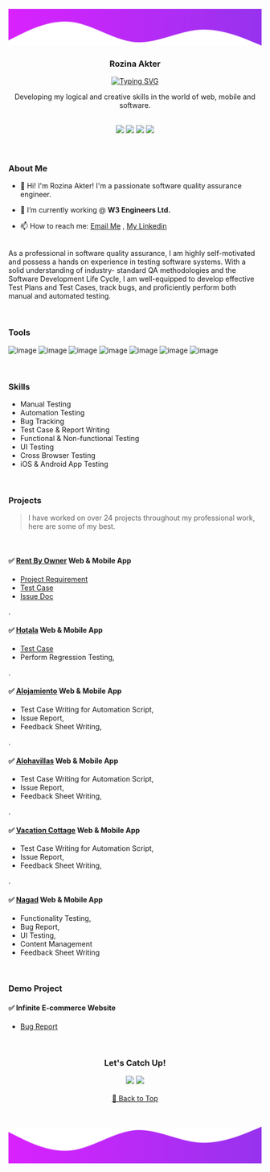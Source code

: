 ![top_banner](https://raw.githubusercontent.com/Rozinaranu/portfolio/main/assets/wavetop.png)

<div align='center'>
<h3>Rozina Akter</h3>
<a href="https://git.io/typing-svg"><img src="https://readme-typing-svg.demolab.com?font=Questrial&weight=600&pause=1500&color=9733EE&center=true&vCenter=true&random=false&width=435&lines=Software+Quality+Assurance+Engineer;Ensuring+Quality+for+Web+%26+Mobile+Apps" alt="Typing SVG" /></a>
<p>Developing my logical and creative skills in the world of web, mobile and software.</p>
</div>
<br>

<div align='center'>
<a href="https://drive.google.com/file/d/1hgPgQ0omiLe6d0BqBAqAr8EPrdk5kTEV/view?fbclid=IwAR3Pyf9_dFKDlxcKPD9YSdHyJO5xbrh6sOj12hOPqNQYd4QYttyxXskVQCM"><img src="https://img.shields.io/badge/Download%20My%20CV-8A2BE2"></a> 
<a href="https://github.com/Rozinaranu/portfolio/#tools"><img src="https://img.shields.io/badge/Tools%20I%20Use-8A2BE2"></a>  
<a href="https://github.com/Rozinaranu/portfolio/#skills"><img src="https://img.shields.io/badge/Skills-8A2BE2"></a>  
<a href="https://github.com/Rozinaranu/portfolio/#projects"><img src="https://img.shields.io/badge/Projects-8A2BE2"></a>  
</div>

<br>
<br>
 
### About Me

- 👋 Hi! I'm Rozina Akter! I'm a passionate software quality assurance engineer. 

- 💼 I’m currently working @ **W3 Engineers Ltd.**

- 📫 How to reach me: [Email Me](mailto:ranu.maisha18@gmail.com) , [My Linkedin](https://www.linkedin.com/in/rozina-ranu-540424215)

<p align="left">
<br/>As a professional in software quality assurance, I am highly self-motivated and possess a hands on experience in testing software systems. With a solid understanding of industry-
standard QA methodologies and the Software Development Life Cycle, I am well-equipped to develop effective Test Plans and Test Cases, track bugs, and proficiently perform
both manual and automated testing.
</p>

<br>


### Tools

![image](https://img.shields.io/badge/Postman-FF6C37?style=for-the-badge&logo=Postman&logoColor=white)
![image](https://img.shields.io/badge/Selenium-43B02A?style=for-the-badge&logo=Selenium&logoColor=white)
![image](	https://img.shields.io/badge/Trello-0052CC?style=for-the-badge&logo=trello&logoColor=white)
![image](https://img.shields.io/badge/Jira-0052CC?style=for-the-badge&logo=Jira&logoColor=white)
![image](https://img.shields.io/badge/Figma-F24E1E?style=for-the-badge&logo=figma&logoColor=white)
![image](https://img.shields.io/badge/VSCode-0078D4?style=for-the-badge&logo=visual%20studio%20code&logoColor=white)
![image](https://img.shields.io/badge/Slack-4A154B?style=for-the-badge&logo=slack&logoColor=white)

<br>

### Skills

- Manual Testing
- Automation Testing
- Bug Tracking
- Test Case & Report Writing
- Functional & Non-functional Testing
- UI Testing
- Cross Browser Testing
- iOS & Android App Testing

<br>

 ### Projects

> I have worked on over 24 projects throughout my professional work, here are some of my best.
<br>

#### ✅ [Rent By Owner](https://www.rentbyowner.com/) Web & Mobile App
- [Project Requirement](https://docs.google.com/document/d/1oq0JR_OLZCxpw2DF-qwRnOU6qzjy588p/edit?fbclid=IwAR3A6xBi3oay5eLFZLHWteKqz6mwmBWmUZNolixkdVMEi8KulBcNZdLCwA8)
- [Test Case](https://docs.google.com/spreadsheets/d/1i_1-XYE-h-1YWGeXR52tF8Z8PVrON9Ws/edit?fbclid=IwAR3fYg39pt8-My6LzhIDxl_i7cLn5auxIpcPNm5PFxabvTDEXZl7hRDm62o#gid=897443319)
- [Issue Doc](https://docs.google.com/spreadsheets/d/1ITie_V7ag-fxJ0shdpLtduNxXFDWERfmb-w-GnM6UVE/edit?fbclid=IwAR3rbBp27g62DS7likP0YYhV5hgmAy49MSw2cPzTciUejOQRLGFpV4XywWE#gid=0) 

<p>.</p>

#### ✅ [Hotala](https://www.hotala.com/) Web & Mobile App
- [Test Case](https://docs.google.com/spreadsheets/d/18BkANykKXuYnBxVQLZhBX1M757SMn6h7/edit?fbclid=IwAR3rbBp27g62DS7likP0YYhV5hgmAy49MSw2cPzTciUejOQRLGFpV4XywWE#gid=1810259130)
- Perform Regression Testing,

<p>.</p>

#### ✅ [Alojamiento](https://www.alojamiento.io/) Web & Mobile App
- Test Case Writing for Automation Script,
- Issue Report,
- Feedback Sheet Writing,

<p>.</p>

#### ✅ [Alohavillas](https://www.alohavillas.io/) Web & Mobile App
- Test Case Writing for Automation Script,
- Issue Report,
- Feedback Sheet Writing,

<p>.</p>

#### ✅ [Vacation Cottage](https://www.vacationcottages.com/) Web & Mobile App
- Test Case Writing for Automation Script,
- Issue Report,
- Feedback Sheet Writing,

<p>.</p>

#### ✅ [Nagad](https://nagad.com.bd/) Web & Mobile App
- Functionality Testing,
- Bug Report,
- UI Testing,
- Content Management
- Feedback Sheet Writing
      
<br>

### Demo Project

#### ✅ Infinite E-commerce Website
- [Bug Report](https://docs.google.com/spreadsheets/d/120ECgtZ_SVK7k-GLyh0bGGvoF959pNR7j7CECIm20Vo/edit?fbclid=IwAR0P5r6aDcBdSKs6FGym11i_Tzr4mZZgOyNkp-2iMwi9EFPMtT74VEQ_l5Y#gid=0)

<br>

<div align='center'>
<h3>Let's Catch Up!</h3>
 <a href="https://www.linkedin.com/in/rozina-ranu-540424215"><img src="https://img.shields.io/badge/LinkedIn-0077B5?style=for-the-badge&logo=linkedin&logoColor=white"></a>  
 <a href="mailto:ranu.maisha18@gmail.com"><img src="https://img.shields.io/badge/Gmail-D14836?style=for-the-badge&logo=gmail&logoColor=white"></a>
</div>
<br>
<div align='center'>
 <a href="https://github.com/Rozinaranu/portfolio/#rozina-akter"> 🔼 Back to Top </a>  
</div>
<br>
<br>

![bottom_banner](https://raw.githubusercontent.com/Rozinaranu/portfolio/main/assets/wavebottom.png)
